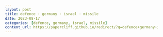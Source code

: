 ```yaml
---
layout: post
title: defence · germany · israel · missile
date: 2023-08-17
categories: [defence, germany, israel, missile]
content_url: https://papercliff.github.io/redirect/?q=defence+germany+israel+missile&tbs=cdr:1,cd_min:8/16/2023,cd_max:8/18/2023
---
```

